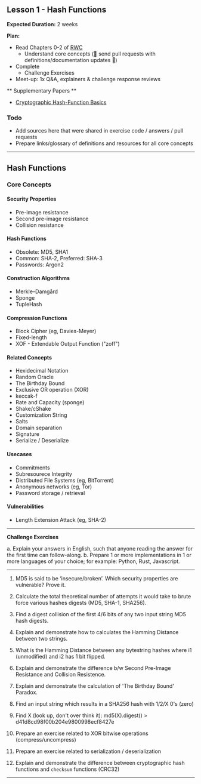 ## Lesson 1 - Hash Functions

**Expected Duration:** 2 weeks


**Plan:**
* Read Chapters 0-2 of [RWC](https://www.manning.com/books/real-world-cryptography?a_aid=Realworldcrypto&a_bid=ad500e09)
  * Understand core concepts (🎉 send pull requests with definitions/documentation updates 🎉)
* Complete 
  * Challenge Exercises 
* Meet-up: 1x Q&A, explainers & challenge response reviews

** Supplementary Papers **
* [Cryptographic Hash-Function Basics](https://www.iacr.org/archive/fse2004/30170373/30170373.pdf)

### Todo ###
* Add sources here that were shared in exercise code / answers / pull requests
* Prepare links/glossary of definitions and resources for all core concepts

---

## Hash Functions

### Core Concepts

#### Security Properties
- Pre-image resistance
- Second pre-image resistance
- Collision resistance

#### Hash Functions
- Obsolete: MD5, SHA1 
- Common: SHA-2, Preferred: SHA-3
- Passwords: Argon2

#### Construction Algorithms
- Merkle–Damgård
- Sponge
- TupleHash

#### Compression Functions
- Block Cipher (eg, Davies-Meyer)
- Fixed-length
- XOF - Extendable Output Function ("zoff") 

#### Related Concepts
- Hexidecimal Notation
- Random Oracle
- The Birthday Bound
- Exclusive OR operation (XOR)
- keccak-f
- Rate and Capacity (sponge)
- Shake/cShake
- Customization String
- Salts
- Domain separation
- Signature
- Serialize / Deserialize

#### Usecases
- Commitments
- Subresourece Integrity
- Distributed File Systems (eg, BitTorrent)
- Anonymous networks (eg, Tor)
- Password storage / retrieval

#### Vulnerabilities
- Length Extension Attack (eg, SHA-2)

---

**Challenge Exercises**

a. Explain your answers in English, such that anyone reading the answer for the first time can follow-along.
b. Prepare 1 or more implementations in 1 or more languages of your choice; for example: Python, Rust, Javascript.

---

1) MD5 is said to be ‘insecure/broken’. Which security properties are vulnerable? Prove it. 

2) Calculate the total theoretical number of attempts it would take to brute force various hashes digests (MD5, SHA-1, SHA256).

3) Find a digest collision of the first 4/6 bits of any two input string MD5 hash digests.

6) Explain and demonstrate how to calculates the Hamming Distance between two strings.

7) What is the Hamming Distance between any bytestring hashes where i1 (unmodified) and i2 has 1 bit flipped.

8) Explain and demonstrate the difference b/w Second Pre-Image Resistance and Collision Resistence.

9) Explain and demonstrate the calculation of 'The Birthday Bound' Paradox.

10) Find an input string which results in a SHA256 hash with 1/2/X 0's (zero)

11) Find X (look up, don't over think it): md5(X).digest() > d41d8cd98f00b204e9800998ecf8427e

12) Prepare an exercise related to XOR bitwise operations (compress/uncompress)

13) Prepare an exercise related to serialization / deserialization

14) Explain and demonstrate the difference between cryptographic hash functions and `checksum` functions (CRC32)

---


